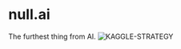 # null.ai
The furthest thing from AI. 
![KAGGLE-STRATEGY](https://s3.amazonaws.com/s3test-boxer/pub/I%27m+gonna+boost+it.jpg)
